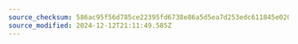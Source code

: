 ```yaml
---
source_checksum: 586ac95f56d785ce22395fd6738e86a5d5ea7d253edc611845e020ce42553a56
source_modified: 2024-12-12T21:11:49.585Z
---
```


